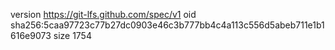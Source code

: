 version https://git-lfs.github.com/spec/v1
oid sha256:5caa97723c77b27dc0903e46c3b777bb4c4a113c556d5abeb711e1b1616e9073
size 1754
